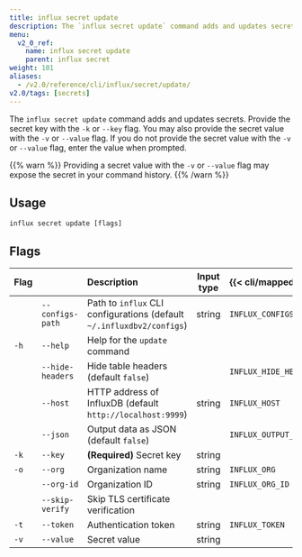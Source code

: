 ```yaml
---
title: influx secret update
description: The `influx secret update` command adds and updates secrets.
menu:
  v2_0_ref:
    name: influx secret update
    parent: influx secret
weight: 101
aliases:
  - /v2.0/reference/cli/influx/secret/update/
v2.0/tags: [secrets]
---
```


The `influx secret update` command adds and updates secrets.
Provide the secret key with the `-k` or `--key` flag.
You may also provide the secret value with the `-v` or `--value` flag.
If you do not provide the secret value with the `-v` or `--value` flag,
enter the value when prompted.

{{% warn %}}
Providing a secret value with the `-v` or `--value` flag may expose the secret
in your command history.
{{% /warn %}}

## Usage
```
influx secret update [flags]
```

## Flags
| Flag |                  | Description                                                           | Input type | {{< cli/mapped >}}    |
|:---- |:---              |:-----------                                                           |:----------:|:------------------    |
|      | `--configs-path` | Path to `influx` CLI configurations (default `~/.influxdbv2/configs`) | string     |`INFLUX_CONFIGS_PATH`  |
| `-h` | `--help`         | Help for the `update` command                                         |            |                       |
|      | `--hide-headers` | Hide table headers (default `false`)                                  |            | `INFLUX_HIDE_HEADERS` |
|      | `--host`         | HTTP address of InfluxDB (default `http://localhost:9999`)            | string     | `INFLUX_HOST`         |
|      | `--json`         | Output data as JSON (default `false`)                                 |            | `INFLUX_OUTPUT_JSON`  |
| `-k` | `--key`          | **(Required)** Secret key                                             | string     |                       |
| `-o` | `--org`          | Organization name                                                     | string     | `INFLUX_ORG`          |
|      | `--org-id`       | Organization ID                                                       | string     | `INFLUX_ORG_ID`       |
|      | `--skip-verify`  | Skip TLS certificate verification                                     |            |                       |
| `-t` | `--token`        | Authentication token                                                  | string     | `INFLUX_TOKEN`        |
| `-v` | `--value`        | Secret value                                                          | string     |                       |
